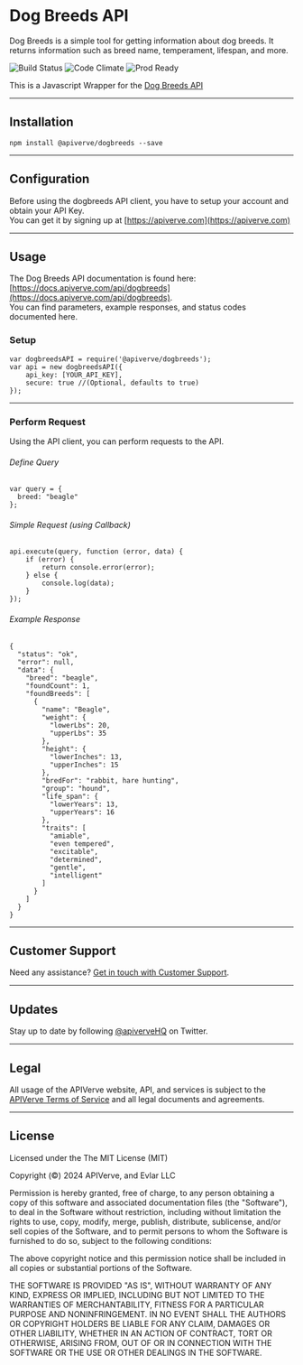Dog Breeds API
============

Dog Breeds is a simple tool for getting information about dog breeds. It returns information such as breed name, temperament, lifespan, and more.

![Build Status](https://img.shields.io/badge/build-passing-green)
![Code Climate](https://img.shields.io/badge/maintainability-B-purple)
![Prod Ready](https://img.shields.io/badge/production-ready-blue)

This is a Javascript Wrapper for the [Dog Breeds API](https://apiverve.com/marketplace/api/dogbreeds)

---

## Installation
	npm install @apiverve/dogbreeds --save

---

## Configuration

Before using the dogbreeds API client, you have to setup your account and obtain your API Key.  
You can get it by signing up at [https://apiverve.com](https://apiverve.com)

---

## Usage

The Dog Breeds API documentation is found here: [https://docs.apiverve.com/api/dogbreeds](https://docs.apiverve.com/api/dogbreeds).  
You can find parameters, example responses, and status codes documented here.

### Setup

```
var dogbreedsAPI = require('@apiverve/dogbreeds');
var api = new dogbreedsAPI({
    api_key: [YOUR_API_KEY],
    secure: true //(Optional, defaults to true)
});
```

---


### Perform Request
Using the API client, you can perform requests to the API.

###### Define Query

```
var query = {
  breed: "beagle"
};
```

###### Simple Request (using Callback)

```
api.execute(query, function (error, data) {
    if (error) {
        return console.error(error);
    } else {
        console.log(data);
    }
});
```

###### Example Response

```
{
  "status": "ok",
  "error": null,
  "data": {
    "breed": "beagle",
    "foundCount": 1,
    "foundBreeds": [
      {
        "name": "Beagle",
        "weight": {
          "lowerLbs": 20,
          "upperLbs": 35
        },
        "height": {
          "lowerInches": 13,
          "upperInches": 15
        },
        "bredFor": "rabbit, hare hunting",
        "group": "hound",
        "life_span": {
          "lowerYears": 13,
          "upperYears": 16
        },
        "traits": [
          "amiable",
          "even tempered",
          "excitable",
          "determined",
          "gentle",
          "intelligent"
        ]
      }
    ]
  }
}
```

---

## Customer Support

Need any assistance? [Get in touch with Customer Support](https://apiverve.com/contact).

---

## Updates
Stay up to date by following [@apiverveHQ](https://twitter.com/apiverveHQ) on Twitter.

---

## Legal

All usage of the APIVerve website, API, and services is subject to the [APIVerve Terms of Service](https://apiverve.com/terms) and all legal documents and agreements.

---

## License
Licensed under the The MIT License (MIT)

Copyright (&copy;) 2024 APIVerve, and Evlar LLC

Permission is hereby granted, free of charge, to any person obtaining a copy of this software and associated documentation files (the "Software"), to deal in the Software without restriction, including without limitation the rights to use, copy, modify, merge, publish, distribute, sublicense, and/or sell copies of the Software, and to permit persons to whom the Software is furnished to do so, subject to the following conditions:

The above copyright notice and this permission notice shall be included in all copies or substantial portions of the Software.

THE SOFTWARE IS PROVIDED "AS IS", WITHOUT WARRANTY OF ANY KIND, EXPRESS OR IMPLIED, INCLUDING BUT NOT LIMITED TO THE WARRANTIES OF MERCHANTABILITY, FITNESS FOR A PARTICULAR PURPOSE AND NONINFRINGEMENT. IN NO EVENT SHALL THE AUTHORS OR COPYRIGHT HOLDERS BE LIABLE FOR ANY CLAIM, DAMAGES OR OTHER LIABILITY, WHETHER IN AN ACTION OF CONTRACT, TORT OR OTHERWISE, ARISING FROM, OUT OF OR IN CONNECTION WITH THE SOFTWARE OR THE USE OR OTHER DEALINGS IN THE SOFTWARE.